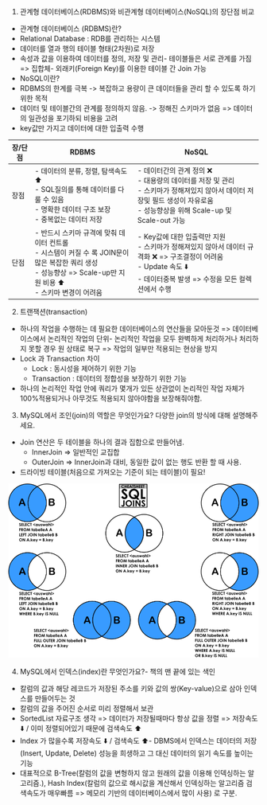 1. 관계형 데이터베이스(RDBMS)와 비관계형 데이터베이스(NoSQL)의 장단점 비교
- 관계형 데이터베이스 (RDBMS)란? 
- Relational Database : RDB를 관리하는 시스템 
- 데이터를 열과 행의 테이블 형태(2차원)로 저장
- 속성과 값을 이용하여 데이터를 정의, 저장 및 관리- 테이블들은 서로 관계를 가짐 => 집합체- 외래키(Foreign Key)를 이용한 테이블 간 Join 가능
- NoSQL이란? 
- RDBMS의 한계를 극복 -> 복잡하고 용량이 큰 데이터들을 관리 할 수 있도록 하기 위한 목적
- 데이터 및 테이블간의 관계를 정의하지 않음. -> 정해진 스키마가 없음 => 데이터의 일관성을 포기하되 비용을 고려
- key값만 가지고 데이터에 대한 입출력 수행

| 장/단점    | RDBMS| NoSQL|                                                                                                                     
|---------|-----------------------------------|---------------|
| 장점      | - 데이터의 분류, 정렬, 탐색속도 ⬆️<br/> - SQL질의를 통해 데이터를 다룰 수 있음 <br/> - 명확한 데이터 구조 보장 <br/>- 중복없는 데이터 저장                          | - 데이터간의 관계 정의 ❌<br/> - 대용량의 데이터를 저장 및 관리<br/> - 스키마가 정해져있지 않아서 데이터 저장및 필드 생성이 자유로움<br/> - 성능향상을 위해 Scale-up 및 Scale-out 가능 |
| 단점      | - 반드시 스키마 규격에 맞춰 데이터 컨트롤 <br/> - 시스템이 커질 수 록 JOIN문이 많은 복잡한 쿼리 생성<br/> - 성능향상 => Scale-up만 지원 비용 ⬆️ <br/> - 스키마 변경이 어려움 | - Key값에 대한 입출력만 지원 <br/> - 스키마가 정해져있지 않아서 데이터 규격화 ❌ => 구조결정이 어려움 <br/>- Update 속도 ⬇️<br/> - 데이터중복 발생 => 수정을 모든 컬렉션에서 수행 |

2. 트랜잭션(transaction)
- 하나의 작업을 수행하는 데 필요한 데이터베이스의 연산들을 모아둔것 => 데이터베이스에서 논리적인 작업의 단위- 논리적인 작업을 모두 완벽하게 처리하거나 처리하지 못할 경우 원 상태로 복구 => 작업의 일부만 적용되는 현상을 방지 
- Lock 과 Transaction 차이   
  - Lock : 동시성을 제어하기 위한 기능   
  - Transaction : 데이터의 정합성을 보장하기 위한 기능 
- 하나의 논리적인 작업 안에 쿼리가 몇개가 있든 상관없이 논리적인 작업 자체가 100%적용되거나 아무것도 적용되지 않아야함을 보장해줘야함. 
3. MySQL에서 조인(join)의 역할은 무엇인가요? 다양한 join의 방식에 대해 설명해주세요.
- Join 연산은 두 테이블을 하나의 결과 집합으로 만들어냄.
  - InnerJoin => 일반적인 교집합 
  - OuterJoin => InnerJoin과 대비, 동일한 값이 없는 행도 반환 할 때 사용.
- 드라이빙 테이블(처음으로 가져오는 기준이 되는 테이블)이 필요!

![img.png](img.png)

4. MySQL에서 인덱스(index)란 무엇인가요?- 책의 맨 끝에 있는 색인 
- 칼럼의 값과 해당 레코드가 저장된 주소를 키와 값의 쌍(Key-value)으로 삼아 인덱스를 만들어두는 것
- 칼럼의 값을 주어진 순서로 미리 정렬해서 보관
- SortedList 자료구조 생각 => 데이터가 저장될때마다 항상 값을 정렬 => 저장속도⬇️ / 이미 정렬되어있기 때문에 검색속도 ⬆️
- Index 가 많을수록 저장속도 ⬇️ / 검색속도 ⬆️- DBMS에서 인덱스는 데이터의 저장 (Insert, Update, Delete) 성능을 희생하고 그 대신 데이터의 읽기 속도를 높이는 기능 
- 대표적으로 B-Tree(칼럼의 값을 변형하지 않고 원래의 값을 이용해 인덱싱하는 알고리즘.), Hash Index(칼럼의 값으로 해시값을 계산해서 인덱싱하는 알고리즘 검색속도가 매우빠름 => 메모리 기반의 데이터베이스에서 많이 사용) 로 구분.